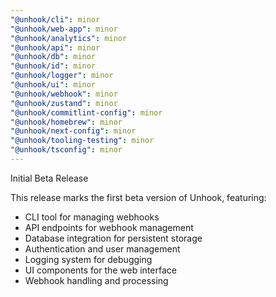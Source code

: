 ```yaml
---
"@unhook/cli": minor
"@unhook/web-app": minor
"@unhook/analytics": minor
"@unhook/api": minor
"@unhook/db": minor
"@unhook/id": minor
"@unhook/logger": minor
"@unhook/ui": minor
"@unhook/webhook": minor
"@unhook/zustand": minor
"@unhook/commitlint-config": minor
"@unhook/homebrew": minor
"@unhook/next-config": minor
"@unhook/tooling-testing": minor
"@unhook/tsconfig": minor
---
```


Initial Beta Release

This release marks the first beta version of Unhook, featuring:

- CLI tool for managing webhooks
- API endpoints for webhook management
- Database integration for persistent storage
- Authentication and user management
- Logging system for debugging
- UI components for the web interface
- Webhook handling and processing
